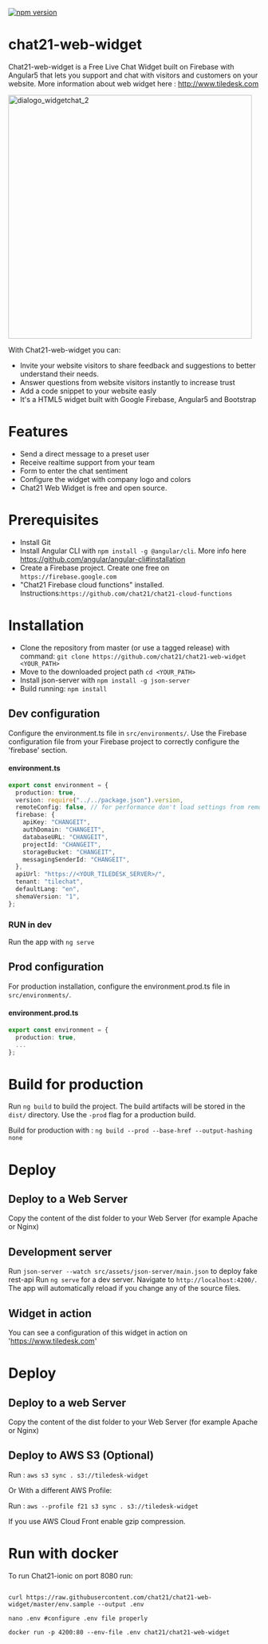 [![npm version](https://badge.fury.io/js/%40chat21%2Fchat21-web-widget.svg)](https://badge.fury.io/js/%40chat21%2Fchat21-web-widget)

# chat21-web-widget

Chat21-web-widget is a Free Live Chat Widget built on Firebase with Angular5 that lets you support and chat with visitors and customers on your website.
More information about web widget here : http://www.tiledesk.com

<img width="488" alt="dialogo_widgetchat_2" src="https://user-images.githubusercontent.com/32448495/37662363-35110862-2c57-11e8-8720-263d1ff96f29.jpg">

With Chat21-web-widget you can:

- Invite your website visitors to share feedback and suggestions to better understand their needs.
- Answer questions from website visitors instantly to increase trust
- Add a code snippet to your website easly
- It's a HTML5 widget built with Google Firebase, Angular5 and Bootstrap

# Features

- Send a direct message to a preset user
- Receive realtime support from your team
- Form to enter the chat sentiment
- Configure the widget with company logo and colors
- Chat21 Web Widget is free and open source.

# Prerequisites

- Install Git
- Install Angular CLI with `npm install -g @angular/cli`. More info here https://github.com/angular/angular-cli#installation
- Create a Firebase project. Create one free on `https://firebase.google.com`
- "Chat21 Firebase cloud functions" installed. Instructions:`https://github.com/chat21/chat21-cloud-functions`

# Installation

- Clone the repository from master (or use a tagged release) with command: `git clone https://github.com/chat21/chat21-web-widget <YOUR_PATH>`
- Move to the downloaded project path `cd <YOUR_PATH>`
- Install json-server with `npm install -g json-server`
- Build running: `npm install`

## Dev configuration

Configure the environment.ts file in `src/environments/`.
Use the Firebase configuration file from your Firebase project to correctly configure the 'firebase' section.

#### environment.ts

```typescript
export const environment = {
  production: true,
  version: require("../../package.json").version,
  remoteConfig: false, // for performance don't load settings from remote
  firebase: {
    apiKey: "CHANGEIT",
    authDomain: "CHANGEIT",
    databaseURL: "CHANGEIT",
    projectId: "CHANGEIT",
    storageBucket: "CHANGEIT",
    messagingSenderId: "CHANGEIT",
  },
  apiUrl: "https://<YOUR_TILEDESK_SERVER>/",
  tenant: "tilechat",
  defaultLang: "en",
  shemaVersion: "1",
};
```

### RUN in dev

Run the app with `ng serve`

## Prod configuration

For production installation, configure the environment.prod.ts file in `src/environments/`.

#### environment.prod.ts

```typescript
export const environment = {
  production: true,
  ...
};

```

# Build for production

Run `ng build` to build the project. The build artifacts will be stored in the `dist/` directory. Use the `-prod` flag for a production build.

Build for production with : `ng build --prod --base-href --output-hashing none`

# Deploy

## Deploy to a Web Server

Copy the content of the dist folder to your Web Server (for example Apache or Nginx)

## Development server

Run `json-server --watch src/assets/json-server/main.json` to deploy fake rest-api
Run `ng serve` for a dev server. Navigate to `http://localhost:4200/`. The app will automatically reload if you change any of the source files.

## Widget in action

You can see a configuration of this widget in action on 'https://www.tiledesk.com'

# Deploy

## Deploy to a web Server

Copy the content of the dist folder to your Web Server (for example Apache or Nginx)

## Deploy to AWS S3 (Optional)

Run : `aws s3 sync . s3://tiledesk-widget`

Or With a different AWS Profile:

Run : `aws --profile f21 s3 sync . s3://tiledesk-widget`

If you use AWS Cloud Front enable gzip compression.

# Run with docker

To run Chat21-ionic on port 8080 run:

```

curl https://raw.githubusercontent.com/chat21/chat21-web-widget/master/env.sample --output .env

nano .env #configure .env file properly

docker run -p 4200:80 --env-file .env chat21/chat21-web-widget

```
